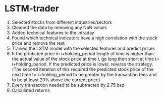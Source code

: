 # LSTM-trader
1. Selected stocks from different industries/sectors
2. Cleaned the data by removing any NaN values
3. Added technical features to the intraday
4. Found which technical indicators have a high correlation with the
stock price and remove the rest
5. Trained the LSTM model with the selected features and predict prices
6. If the predicted price in i+holding_period length of time is higher
than the actual value of the stock price at time i, go long then short at time t= i+holding_period. If the predicted price is lower, reverse the strategy.
(The second iteration of this required the predicted stock price of the next time t= i+holding_period to be greater by the transaction fees and to be at least 20% above the current price)
7. Every transaction needed to be subtracted by 2.75 bsp
8. Calculated returns
